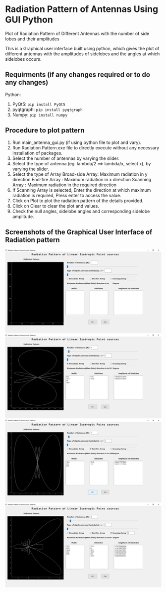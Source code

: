 # Radiation Pattern of Antennas Using GUI Python
Plot of Radiation Pattern of Different Antennas with the number of side lobes and their amplitudes

This is a Graphical user interface built using python, which gives the plot of different antennas with the amplitudes of sidelobes and the angles at which sidelobes occurs.

## Requirments (if any changes required or to do any changes)
Python:
1.  PyQt5: `pip install PyQt5`
2.  pyqtgraph:  `pip install pyqtgraph`
3.  Numpy:  `pip install numpy`
    
## Procedure to plot pattern
1. Run main_antenna_gui.py (if using python file to plot and vary).
2. Run Radiation Pattern.exe file to directly execute without any necessary installation of packages.
3. Select the number of antennas by varying the slider.
4. Select the type of antenna (eg. lambda/2 ==> lambda/x, select x), by varying the slider.
5. Select the type of Array 
    Broad-side Array: Maximum radiation in y direction
    End-fire Array  : Maximum radiation in x direction
    Scanning Array  : Maximum radiation in the required direction
6. If Scanning Array is selected, Enter the direction at which maximum radiation is required, Press enter to access the value.
7. Click on Plot to plot the radiation pattern of the details provided.
8. Click on Clear to clear the plot and values.
9. Check the null angles, sidelobe angles and corresponding sidelobe amplitude.

## Screenshots of the Graphical User Interface of Radiation pattern

![Image of GUI](https://github.com/Karthik-S-EC/Radiation-Pattern-of-Antennas-GUI-Python/blob/master/img/image_33.png)
![Broad-Side array pattern](https://github.com/Karthik-S-EC/Radiation-Pattern-of-Antennas-GUI-Python/blob/master/img/image_31.png)
![End-fire array pattern](https://github.com/Karthik-S-EC/Radiation-Pattern-of-Antennas-GUI-Python/blob/master/img/image_35.png)
![Scanning array pattern](https://github.com/Karthik-S-EC/Radiation-Pattern-of-Antennas-GUI-Python/blob/master/img/image_32.png)
